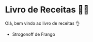 # Livro de Receitas :man_cook: 

Olá, bem vindo ao livro de receitas  :ok_hand: 

* Strogonoff de Frango


